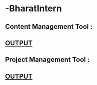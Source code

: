 # -BharatIntern

## Content Management Tool :
## [OUTPUT](https://blogapp121.netlify.app/)

## Project Management Tool :
## [OUTPUT](https://taskmaster121.netlify.app/)
